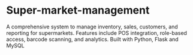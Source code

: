 # Super-market-management
A comprehensive system to manage inventory, sales, customers, and reporting for supermarkets. Features include POS integration, role-based access, barcode scanning, and analytics. Built with Python, Flask and MySQL
